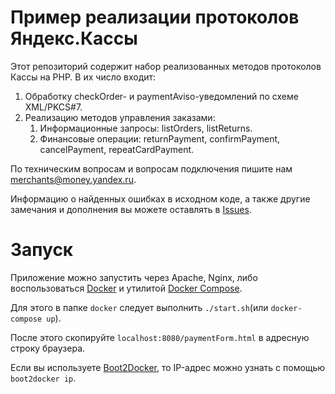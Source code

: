 # Пример реализации протоколов  Яндекс.Кассы

Этот репозиторий содержит набор реализованных методов протоколов Кассы на PHP. В их число входит:

1. Обработку checkOrder- и paymentAviso-уведомлений по схеме XML/PKCS#7. 
2. Реализацию методов управления заказами:
   1. Информационные запросы: listOrders, listReturns.
   2. Финансовые операции: returnPayment, confirmPayment, cancelPayment, repeatCardPayment.

По техническим вопросам и вопросам подключения пишите нам [merchants@money.yandex.ru](mailto:merchants@money.yandex.ru).

Информацию о найденных ошибках в исходном коде, а также другие замечания и дополнения вы можете оставлять в [Issues](https://github.com/yandex-money/yandex-money-kassa-example/issues).

# Запуск

Приложение можно запустить через Apache, Nginx, либо воспользоваться [Docker](https://docs.docker.com/) и утилитой [Docker Compose](https://docs.docker.com/compose/).

Для этого в папке `docker` следует выполнить `./start.sh`(или `docker-compose up`).

После этого скопируйте `localhost:8080/paymentForm.html` в адресную строку браузера. 

Если вы используете [Boot2Docker](http://boot2docker.io/), то IP-адрес можно узнать с помощью `boot2docker ip`.